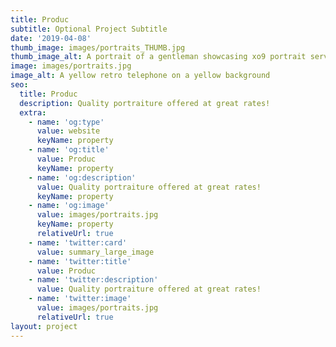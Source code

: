 ```yaml
---
title: Produc 
subtitle: Optional Project Subtitle
date: '2019-04-08'
thumb_image: images/portraits_THUMB.jpg
thumb_image_alt: A portrait of a gentleman showcasing xo9 portrait services. 
image: images/portraits.jpg
image_alt: A yellow retro telephone on a yellow background
seo:
  title: Produc 
  description: Quality portraiture offered at great rates!
  extra:
    - name: 'og:type'
      value: website
      keyName: property
    - name: 'og:title'
      value: Produc 
      keyName: property
    - name: 'og:description'
      value: Quality portraiture offered at great rates!
      keyName: property
    - name: 'og:image'
      value: images/portraits.jpg
      keyName: property
      relativeUrl: true
    - name: 'twitter:card'
      value: summary_large_image
    - name: 'twitter:title'
      value: Produc 
    - name: 'twitter:description'
      value: Quality portraiture offered at great rates!
    - name: 'twitter:image'
      value: images/portraits.jpg
      relativeUrl: true
layout: project
---
```

